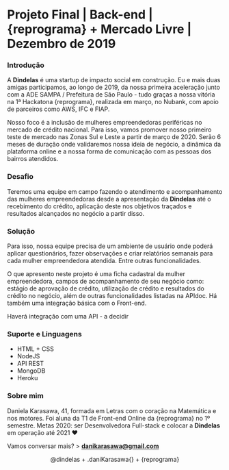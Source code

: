 <h1>Projeto Final | Back-end | {reprograma} + Mercado Livre | Dezembro de 2019</h1>

<h3>Introdução</h3>

A <b>Dindelas</b> é uma startup de impacto social em construção. Eu e mais duas amigas participamos, ao longo de 2019, da nossa primeira aceleração junto com a ADE SAMPA / Prefeitura de São Paulo - tudo graças a nossa vitória na 1ª Hackatona {reprograma}, realizada em março, no Nubank, com apoio de parceiros como AWS, IFC e FIAP. 

Nosso foco é a inclusão de mulheres empreendedoras periféricas no mercado de crédito nacional. Para isso, vamos promover nosso primeiro teste de mercado nas Zonas Sul e Leste a partir de março de 2020. Serão 6 meses de duração onde validaremos nossa ideia de negócio, a dinâmica da plataforma online e a nossa forma de comunicação com as pessoas dos bairros atendidos. 

<h3>Desafio</h3>

Teremos uma equipe em campo fazendo o atendimento e acompanhamento das mulheres empreendedoras desde a apresentação da <b>Dindelas</b> até o recebimento do crédito, aplicação deste nos objetivos traçados e resultados alcançados no negócio a partir disso. 

<h3>Solução</h3>

Para isso, nossa equipe precisa de um ambiente de usuário onde poderá aplicar questionários, fazer observações e criar relatórios semanais para cada mulher empreendedora atendida. Entre outras funcionalidades.

O que apresento neste projeto é uma ficha cadastral da mulher empreendedora, campos de acompanhamento de seu negócio como: estágio de aprovação de crédito, utilização de crédito e resultados do crédito no negócio, além de outras funcionalidades listadas na APIdoc. Há também uma integração básica com o Front-end. 

Haverá integração com uma API - a decidir 

<h3>Suporte e Linguagens</h3>

* HTML + CSS
* NodeJS
* API REST
* MongoDB
* Heroku

<h3>Sobre mim</h3>

Daniela Karasawa, 41, formada em Letras com o coração na Matemática e nos motores. Foi aluna da T1 de Front-end Online da {reprograma} no 1º semestre. Metas 2020: ser Desenvolvedora Full-stack e colocar a <b>Dindelas</b> em operação até 2021 ♥

Vamos conversar mais? > <b>danikarasawa@gmail.com</b>

<center>@dindelas + .daniKarasawa{} + {reprograma}</center>